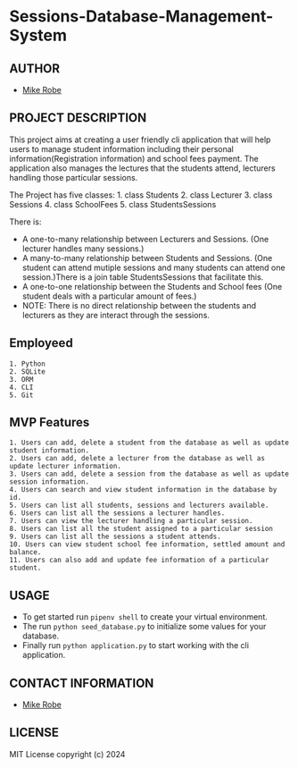# Sessions-Database-Management-System

## AUTHOR

- [Mike Robe](https://github.com/robemike)

## PROJECT DESCRIPTION

This project aims at creating a user friendly cli application that will help users to manage student information including their personal information(Registration information) and school fees payment. The application also manages the lectures that the students attend, lecturers handling those particular sessions.

The Project has five classes:
    1. class Students
    2. class Lecturer
    3. class Sessions
    4. class SchoolFees
    5. class StudentsSessions

There is:
- A one-to-many relationship between Lecturers and Sessions. 
    (One lecturer handles many sessions.)
- A many-to-many relationship between Students and Sessions.
    (One student can attend mutiple sessions and many students can attend one session.)There is a join table StudentsSessions that facilitate this.
- A one-to-one relationship between the Students and School fees
    (One student deals with a particular amount of fees.)
- NOTE: There is no direct relationship between the students and lecturers as they are interact through the sessions.

## Employeed
    1. Python
    2. SQLite
    3. ORM
    4. CLI
    5. Git

## MVP Features
    1. Users can add, delete a student from the database as well as update student information.
    2. Users can add, delete a lecturer from the database as well as update lecturer information.
    3. Users can add, delete a session from the database as well as update session information.
    4. Users can search and view student information in the database by id.
    5. Users can list all students, sessions and lecturers available.
    6. Users can list all the sessions a lecturer handles.
    7. Users can view the lecturer handling a particular session.
    8. Users can list all the student assigned to a particular session
    9. Users can list all the sessions a student attends.
    10. Users can view student school fee information, settled amount and balance.
    11. Users can also add and update fee information of a particular student.

## USAGE
- To get started run `pipenv shell` to create your virtual environment.
- The run `python seed_database.py` to initialize some values for your database.
- Finally run `python application.py` to start working with the cli application.

## CONTACT INFORMATION

- [Mike Robe](https://github.com/robemike)

## LICENSE

MIT License copyright (c) 2024